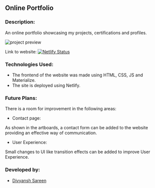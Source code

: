 ## Online Portfolio

### Description:

An online portfolio showcasing my projects, certifications and profiles.

![project preview](https://user-images.githubusercontent.com/59335572/131098119-45c24ab0-237d-4673-8e6b-7b3a3590e989.png)

Link to website: [![Netlify Status](https://api.netlify.com/api/v1/badges/0302630b-62c5-42f9-af45-971fdabf5cb3/deploy-status)](https://divyanshsareen.netlify.app)

### Technologies Used:

- The frontend of the website was made using HTML, CSS, JS and Materialize.
- The site is deployed using Netlify.

### Future Plans:

There is a room for improvement in the following areas:

- Contact page:

As shown in the artboards, a contact form can be added to the website providing an effective way of communication.

- User Experience:

Small changes to UI like transition effects can be added to improve User Experience.

### Developed by:

- [Divyansh Sareen](https://github.com/DivyanshSareen)
